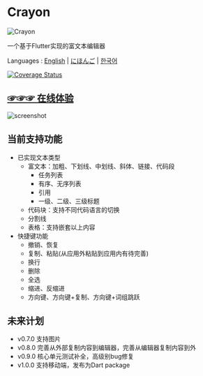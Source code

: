 # Crayon

![Crayon](https://github.com/asjqkkkk/asjqkkkk.github.io/assets/30992818/797cd31a-208d-4f1f-9490-fac02b84e35b)

一个基于Flutter实现的富文本编辑器

Languages : [English](https://github.com/morn-fun/crayon/blob/main/README_EN.md) | [にほんご](https://github.com/morn-fun/crayon/blob/main/README_JA.md) | [한국어](https://github.com/morn-fun/crayon/blob/main/README_KO.md)

[![Coverage Status](https://coveralls.io/repos/github/morn-fun/crayon/badge.svg?branch=main)](https://coveralls.io/github/morn-fun/crayon?branch=main)

## [☞☞☞ 在线体验](https://morn-fun.github.io/crayon/)

![screenshot](https://github.com/asjqkkkk/asjqkkkk.github.io/assets/30992818/c952af3d-a5d6-4fa7-a625-d0ea0a0451da)

## 当前支持功能

- 已实现文本类型
    - 富文本：加粗、下划线、中划线、斜体、链接、代码段
        - 任务列表
        - 有序、无序列表
        - 引用
        - 一级、二级、三级标题
    - 代码块：支持不同代码语言的切换
    - 分割线
    - 表格：支持嵌套以上内容
- 快捷键功能
    - 撤销、恢复
    - 复制、粘贴(从应用外粘贴到应用内有待完善)
    - 换行
    - 删除
    - 全选
    - 缩进、反缩进
    - 方向键、方向键+复制、方向键+词组跳跃

## 未来计划

- v0.7.0 支持图片
- v0.8.0 完善从外部复制内容到编辑器，完善从编辑器复制内容到外
- v0.9.0 核心单元测试补全，高级别bug修复
- v1.0.0 支持移动端，发布为Dart package